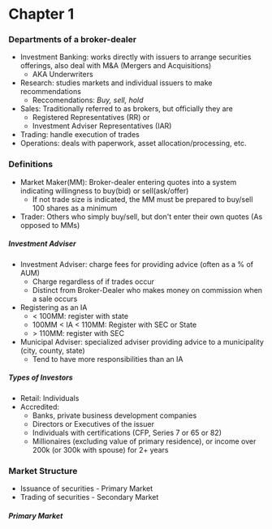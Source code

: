 # Chapter 1

### Departments of a broker-dealer
- Investment Banking: works directly with issuers to arrange securities offerings, also deal with M&A (Mergers and Acquisitions)
    - AKA Underwriters 
- Research: studies markets and individual issuers to make recommendations
    - Reccomendations: *Buy, sell, hold*
- Sales: Traditionally referred to as brokers, but officially they are
    - Registered Representatives (RR) or
    - Investment Adviser Representatives (IAR)
- Trading: handle execution of trades
- Operations: deals with paperwork, asset allocation/processing, etc.

### Definitions
- Market Maker(MM): Broker-dealer entering quotes into a system indicating willingness to buy(bid) or sell(ask/offer)
    - If not trade size is indicated, the MM must be prepared to buy/sell 100 shares as a minimum
- Trader: Others who simply buy/sell, but don't enter their own quotes (As opposed to MMs)

##### Investment Adviser
- Investment Adviser: charge fees for providing advice (often as a % of AUM)
    - Charge regardless of if trades occur
    - Distinct from Broker-Dealer who makes money on commission when a sale occurs
- Registering as an IA
    - < 100MM: register with state
    - 100MM < IA < 110MM: Register with SEC or State
    - \> 110MM: register with SEC
- Municipal Adviser: specialized adviser providing advice to a municipality (city, county, state)
    - Tend to have more responsibilities than an IA

##### Types of Investors
- Retail: Individuals
- Accredited: 
    - Banks, private business development companies
    - Directors or Executives of the issuer
    - Individuals with certifications (CFP, Series 7 or 65 or 82)
    - Millionaires (excluding value of primary residence), or income over 200k (or 300k with spouse) for 2+ years

### Market Structure
- Issuance of securities - Primary Market
- Trading of securities - Secondary Market

##### Primary Market
